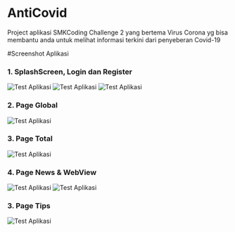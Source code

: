 # AntiCovid
Project aplikasi SMKCoding Challenge 2 yang bertema Virus Corona yg bisa membantu anda untuk melihat informasi terkini dari penyeberan Covid-19

#Screenshot Aplikasi
### 1. SplashScreen, Login dan Register

![Test Aplikasi](https://github.com/rzkymochamad/smkCoding2/blob/master/ScreenShot/login.png)
![Test Aplikasi](https://github.com/rzkymochamad/smkCoding2/blob/master/ScreenShot/Register.png)
![Test Aplikasi](https://github.com/rzkymochamad/smkCoding2/blob/master/ScreenShot/splash.png)

### 2. Page Global

![Test Aplikasi](https://github.com/rzkymochamad/smkCoding2/blob/master/ScreenShot/global.png)

### 3. Page Total

![Test Aplikasi](https://github.com/rzkymochamad/smkCoding2/blob/master/ScreenShot/total.png)

### 4. Page News & WebView

![Test Aplikasi](https://github.com/rzkymochamad/smkCoding2/blob/master/ScreenShot/news.png)
![Test Aplikasi](https://github.com/rzkymochamad/smkCoding2/blob/master/ScreenShot/webview.png)

### 3. Page Tips

![Test Aplikasi](https://github.com/rzkymochamad/smkCoding2/blob/master/ScreenShot/tips.png)
